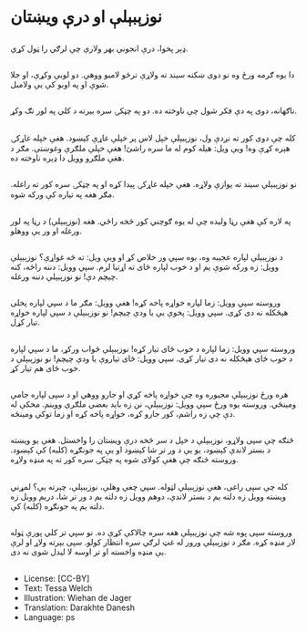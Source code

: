 # نوزېبېلې او درې ویښتان

##
ډېر پخوا، درې انجونې بهر ولارې چې لرګي را ټول کړي.

##
دا یوه ګرمه ورځ وه نو دوی ښکته سیند ته ولاړې ترڅو لامبو ووهي. دو لوبې وکړې، او جلا شوې او په اوبو کې یې ولامبل.

##
ناګهانه، دوی په دې فکر شول چې ناوخته ده. دو په چټکۍ سره بیرته د کلي په لور تګ وکړ.

##
کله چې دوی کور ته نږدې ول، نوزېبېلې خپل لاس پر خپلې غاړې کېښود. هغې خپله غاړکۍ هېره کړې وه! ویې ویل: هیله کوم له ما سره راشئ! هغې خپلې ملګرې وغوښتې. مګر د هغې ملګرو وویل دا ډېره ناوخته ده.

##
نو نوزېبېلې سیند ته یوازې ولاړه. هغې خپله غاړکۍ پیدا کړه او په چټکۍ سره کور ته راغله. مګر هغه په تیاره کې ورکه شوه.

##
په لاره کې هغې رڼا وليده چې له یوه ګوچني کور څخه راځي. هغه (نوزېبېلې) د رڼا په لور ورغله او ور یې ووهلو.

##
د نوزېبېلې لپاره عجیبه وه، یوه سپي ور خلاص کړ او ویې ویل: ته څه غواړې؟ نوزېبېلې وویل: زه ورکه شوې یم او د خوب لپاره ځای ته اړتیا لرم. سپي وویل: دننه راځه، کنه چیچم دې! نو نوزېبېلې دننه ورغله.

##
وروسته سپي وویل: زما لپاره خواړه پاخه کړه! هغې وویل: مګر ما د سپي لپاره پخلی هېڅکله نه دی کړی. سپي وویل: پخوې یې یا ودې چیچم! نو نوزېبېلې د سپي لپاره خواړه تیار کړل.

##
وروسته سپي وویل: زما لپاره د خوب ځای تیار کړه! نوزېبېلې ځواب ورکړ، ما د سپي لپاره د خوب ځای هېڅکله نه دی تیار کړی. سپي وویل: ځای تیاروې یا ودې چیچم! نو نوزېبېلې د خوب ځای هم تیار کړ.

##
هره ورځ نوزېبېلې مجبوره وه چې خواړه پاخه کړي او جارو ووهي او د سپی لپاره جامې ومینځي. وروسته یوه ورځ سپي وویل: نوزېبېلې، نن زه باید بعضي ملګري ووینم. مخکې له دې چې زه راشم، کور جارو کړه، خواړه پاخه کړه او زما توکي ومینځه.

##
څنګه چې سپی ولاړو، نوزېبېلې د خپل د سر څخه درې ویښتان را واخستل. هغې یو ویښته د بستر لاندې کېښود، یو یې د ور تر شا کېښود او یې په جونګړه (کلبه) کې کېښود. وروسته څنګه چې هغې کولای شوه په چټکۍ سره کور ته په منډه ولاړه.

##
کله چې سپی راغی، هغې نوزېبېلې لټوله. سپي چغې وهلې، نوزېبېلې، چېرته یې؟ لمړني ویښته وویل زه دلته یم د بستر لاندې، دوهم وویل زه دلته یم د ور تر شا، دریم وویل زه دلته یم په جونګړه (کلبه) کې.

##
وروسته سپی پوه شه چې نوزېبېلې هغه سره چالاکې کړې ده. نو سپي تر کلي پورې ټوله لار منډه کړه. مګر د نوزېبېلې ورور له غټ لرګي سره انتظار کولو. سپی بېرته ولاړ او لرې یې منډه واخسته او تر اوسه لا لیدل شوی نه دی.

##
* License: [CC-BY]
* Text: Tessa Welch
* Illustration: Wiehan de Jager
* Translation: Darakhte Danesh
* Language: ps
